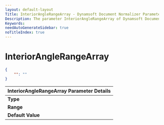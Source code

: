 ```yaml
---
layout: default-layout
Title: InteriorAngleRangeArray - Dynamsoft Document Normalizer Parameters
Description: The parameter InteriorAngleRangeArray of Dynamsoft Document Normalizer is XXX.
Keywords:
needAutoGenerateSidebar: true
noTitleIndex: true
---
```


# InteriorAngleRangeArray

```json
{
    "": ""
}
```

| InteriorAngleRangeArray Parameter Details |
| :------------------------- |
| **Type**<br> |
| **Range**<br> |
| **Default Value**<br> |
